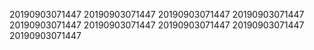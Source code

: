 20190903071447
20190903071447
20190903071447
20190903071447
20190903071447
20190903071447
20190903071447
20190903071447
20190903071447
